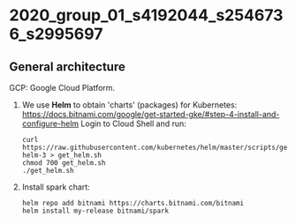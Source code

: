 # 2020_group_01_s4192044_s2546736_s2995697

## General architecture

GCP: Google Cloud Platform.

1. We use **Helm** to obtain 'charts' (packages) for Kubernetes:
https://docs.bitnami.com/google/get-started-gke/#step-4-install-and-configure-helm
    Login to Cloud Shell and run:
    ```shell
    curl https://raw.githubusercontent.com/kubernetes/helm/master/scripts/get-helm-3 > get_helm.sh
    chmod 700 get_helm.sh
    ./get_helm.sh
    ```
2. Install spark chart:
    ```shell
    helm repo add bitnami https://charts.bitnami.com/bitnami
    helm install my-release bitnami/spark
    ```